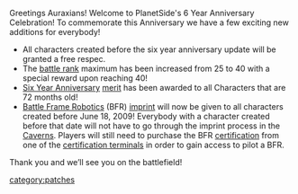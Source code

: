 Greetings Auraxians! Welcome to PlanetSide's 6 Year Anniversary
Celebration! To commemorate this Anniversary we have a few exciting new
additions for everybody!

-   All characters created before the six year anniversary update will
    be granted a free respec.
-   The [battle rank](Battle_Rank "wikilink") maximum has been increased
    from 25 to 40 with a special reward upon reaching 40!
-   [Six Year Anniversary](Term_of_Service "wikilink")
    [merit](merit "wikilink") has been awarded to all Characters that
    are 72 months old!
-   [Battle Frame Robotics](BFR "wikilink") (BFR)
    [imprint](BFR_Imprint "wikilink") will now be given to all
    characters created before June 18, 2009! Everybody with a character
    created before that date will not have to go through the imprint
    process in the [Caverns](Cavern "wikilink"). Players will still need
    to purchase the BFR [certification](certification "wikilink") from
    one of the [certification
    terminals](Certification_Terminal "wikilink") in order to gain
    access to pilot a BFR.

Thank you and we’ll see you on the battlefield!

[category:patches](category:patches "wikilink")